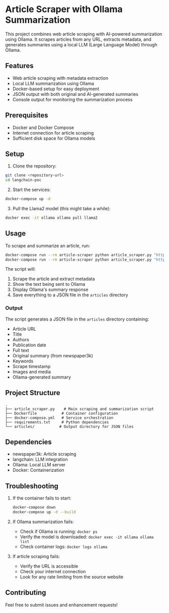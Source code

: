 # Article Scraper with Ollama Summarization

This project combines web article scraping with AI-powered summarization using Ollama. It scrapes articles from any URL, extracts metadata, and generates summaries using a local LLM (Large Language Model) through Ollama.

## Features

- Web article scraping with metadata extraction
- Local LLM summarization using Ollama
- Docker-based setup for easy deployment
- JSON output with both original and AI-generated summaries
- Console output for monitoring the summarization process

## Prerequisites

- Docker and Docker Compose
- Internet connection for article scraping
- Sufficient disk space for Ollama models

## Setup

1. Clone the repository:
```bash
git clone <repository-url>
cd langchain-poc
```

2. Start the services:
```bash
docker-compose up -d
```

3. Pull the Llama2 model (this might take a while):
```bash
docker exec -it ollama ollama pull llama2
```

## Usage

To scrape and summarize an article, run:

```bash
docker-compose run --rm article-scraper python article_scraper.py "https://your-article-url.com"
docker-compose run --rm article-scraper python article_scraper.py "https://docs.docker.com/guides/genai-pdf-bot/"
```

The script will:
1. Scrape the article and extract metadata
2. Show the text being sent to Ollama
3. Display Ollama's summary response
4. Save everything to a JSON file in the `articles` directory

### Output

The script generates a JSON file in the `articles` directory containing:
- Article URL
- Title
- Authors
- Publication date
- Full text
- Original summary (from newspaper3k)
- Keywords
- Scrape timestamp
- Images and media
- Ollama-generated summary

## Project Structure

```
.
├── article_scraper.py    # Main scraping and summarization script
├── Dockerfile           # Container configuration
├── docker-compose.yml   # Service orchestration
├── requirements.txt     # Python dependencies
└── articles/           # Output directory for JSON files
```

## Dependencies

- newspaper3k: Article scraping
- langchain: LLM integration
- Ollama: Local LLM server
- Docker: Containerization

## Troubleshooting

1. If the container fails to start:
   ```bash
   docker-compose down
   docker-compose up -d --build
   ```

2. If Ollama summarization fails:
   - Check if Ollama is running: `docker ps`
   - Verify the model is downloaded: `docker exec -it ollama ollama list`
   - Check container logs: `docker logs ollama`

3. If article scraping fails:
   - Verify the URL is accessible
   - Check your internet connection
   - Look for any rate limiting from the source website

## Contributing

Feel free to submit issues and enhancement requests! 